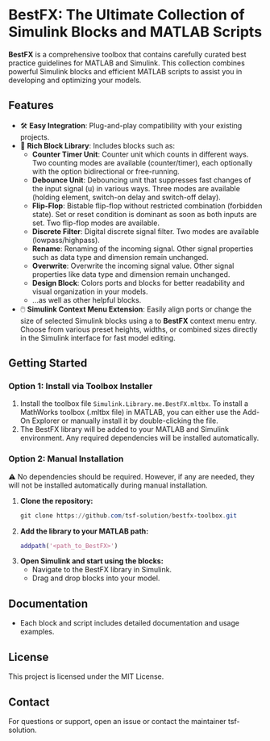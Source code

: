 # BestFX: The Ultimate Collection of Simulink Blocks and MATLAB Scripts

**BestFX** is a comprehensive toolbox that contains carefully curated best practice guidelines for MATLAB and Simulink. This collection combines powerful Simulink blocks and efficient MATLAB scripts to assist you in developing and optimizing your models.

## Features

- 🛠️ **Easy Integration**: Plug-and-play compatibility with your existing projects.
- 🚀 **Rich Block Library**: Includes blocks such as:
  - **Counter Timer Unit**: Counter unit which counts in different ways. Two counting modes are available (counter/timer), each optionally with the option bidirectional or free-running.
  - **Debounce Unit**: Debouncing unit that suppresses fast changes of the input signal (u) in various ways. Three modes are available (holding element, switch-on delay and switch-off delay).
  - **Flip-Flop**: Bistable flip-flop without restricted combination (forbidden state). Set or reset condition is dominant as soon as both inputs are set. Two flip-flop modes are available.
  - **Discrete Filter**: Digital discrete signal filter. Two modes are available (lowpass/highpass).
  - **Rename**: Renaming of the incoming signal. Other signal properties such as data type and dimension remain unchanged.
  - **Overwrite**: Overwrite the incoming signal value. Other signal properties like data type and dimension remain unchanged.
  - **Design Block**: Colors ports and blocks for better readability and visual organization in your models.
  - ...as well as other helpful blocks.
- 🖱️ **Simulink Context Menu Extension**: Easily align ports or change the size of selected Simulink blocks using a to **BestFX** context menu entry. Choose from various preset heights, widths, or combined sizes directly in the Simulink interface for fast model editing.
## Getting Started

### Option 1: Install via Toolbox Installer

1. Install the toolbox file `Simulink.Library.me.BestFX.mltbx`. To install a MathWorks toolbox (.mltbx file) in MATLAB, you can either use the Add-On Explorer or manually install it by double-clicking the file.
2. The BestFX library will be added to your MATLAB and Simulink environment. Any required dependencies will be installed automatically.

### Option 2: Manual Installation

⚠️ No dependencies should be required. However, if any are needed, they will not be installed automatically during manual installation.

1. **Clone the repository:**
   ```powershell
   git clone https://github.com/tsf-solution/bestfx-toolbox.git
   ```
2. **Add the library to your MATLAB path:**
   ```matlab
   addpath('<path_to_BestFX>')
   ```
3. **Open Simulink and start using the blocks:**
   - Navigate to the BestFX library in Simulink.
   - Drag and drop blocks into your model.

## Documentation

- Each block and script includes detailed documentation and usage examples.

## License

This project is licensed under the MIT License.

## Contact

For questions or support, open an issue or contact the maintainer tsf-solution.

